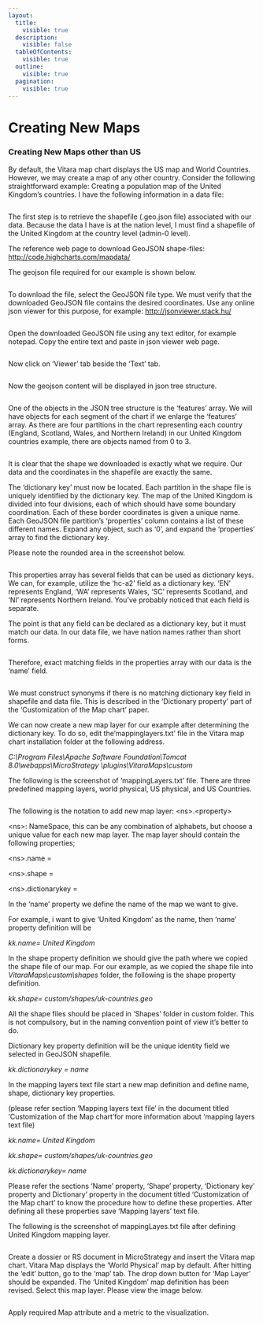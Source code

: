 ```yaml
---
layout:
  title:
    visible: true
  description:
    visible: false
  tableOfContents:
    visible: true
  outline:
    visible: true
  pagination:
    visible: true
---
```


# Creating New Maps

### Creating New Maps other than US <a href="#creating-new-maps-other-than-us" id="creating-new-maps-other-than-us"></a>

By default, the Vitara map chart displays the US map and World Countries. However, we may create a map of any other country. Consider the following straightforward example: Creating a population map of the United Kingdom’s countries. I have the following information in a data file:

<figure><img src="../.gitbook/assets/image49 (1).png" alt=""><figcaption></figcaption></figure>

The first step is to retrieve the shapefile (.geo.json file) associated with our data. Because the data I have is at the nation level, I must find a shapefile of the United Kingdom at the country level (admin-0 level).

The reference web page to download GeoJSON shape-files: http://code.highcharts.com/mapdata/

The geojson file required for our example is shown below.

<figure><img src="../.gitbook/assets/image83.png" alt=""><figcaption></figcaption></figure>

To download the file, select the GeoJSON file type. We must verify that the downloaded GeoJSON file contains the desired coordinates. Use any online json viewer for this purpose, for example: http://jsonviewer.stack.hu/

<figure><img src="../.gitbook/assets/image53 (1).png" alt=""><figcaption></figcaption></figure>

Open the downloaded GeoJSON file using any text editor, for example notepad. Copy the entire text and paste in json viewer web page.

<figure><img src="../.gitbook/assets/image12 (1).png" alt=""><figcaption></figcaption></figure>

Now click on ‘Viewer’ tab beside the ‘Text’ tab.

<figure><img src="../.gitbook/assets/image32 (2).png" alt=""><figcaption></figcaption></figure>

Now the geojson content will be displayed in json tree structure.

<figure><img src="../.gitbook/assets/image35.png" alt=""><figcaption></figcaption></figure>

One of the objects in the JSON tree structure is the ‘features’ array. We will have objects for each segment of the chart if we enlarge the ‘features’ array. As there are four partitions in the chart representing each country (England, Scotland, Wales, and Northern Ireland) in our United Kingdom countries example, there are objects named from 0 to 3.

<figure><img src="../.gitbook/assets/image (2) (1) (1).png" alt=""><figcaption></figcaption></figure>

It is clear that the shape we downloaded is exactly what we require. Our data and the coordinates in the shapefile are exactly the same.

The ‘dictionary key’ must now be located. Each partition in the shape file is uniquely identified by the dictionary key. The map of the United Kingdom is divided into four divisions, each of which should have some boundary coordination. Each of these border coordinates is given a unique name. Each GeoJSON file partition’s ‘properties’ column contains a list of these different names. Expand any object, such as ‘0’, and expand the ‘properties’ array to find the dictionary key.

Please note the rounded area in the screenshot below.

<figure><img src="../.gitbook/assets/image24.png" alt=""><figcaption></figcaption></figure>

This properties array has several fields that can be used as dictionary keys. We can, for example, utilize the ‘hc-a2’ field as a dictionary key. ‘EN’ represents England, ‘WA’ represents Wales, ‘SC’ represents Scotland, and ‘NI’ represents Northern Ireland. You’ve probably noticed that each field is separate.

The point is that any field can be declared as a dictionary key, but it must match our data. In our data file, we have nation names rather than short forms.

<figure><img src="../.gitbook/assets/image49 (2).png" alt=""><figcaption></figcaption></figure>

Therefore, exact matching fields in the properties array with our data is the ‘name’ field.

<figure><img src="../.gitbook/assets/image24 (1).png" alt=""><figcaption></figcaption></figure>

We must construct synonyms if there is no matching dictionary key field in shapefile and data file. This is described in the ‘Dictionary property’ part of the ‘Customization of the Map chart’ paper.

We can now create a new map layer for our example after determining the dictionary key. To do so, edit the’mappinglayers.txt’ file in the Vitara map chart installation folder at the following address.

_C:\Program Files\Apache Software Foundation\Tomcat 8.0\webapps\MicroStrategy \plugins\VitaraMaps\custom_

The following is the screenshot of ‘mappingLayers.txt’ file. There are three predefined mapping layers, world physical, US physical, and US Countries.

<figure><img src="../.gitbook/assets/image28 (1).png" alt=""><figcaption></figcaption></figure>

The following is the notation to add new map layer: \<ns>.\<property>

\<ns>: NameSpace, this can be any combination of alphabets, but choose a unique value for each new map layer. The map layer should contain the following properties;

\<ns>.name =

\<ns>.shape =

\<ns>.dictionarykey =

In the ‘name’ property we define the name of the map we want to give.

For example, i want to give ‘United Kingdom’ as the name, then ‘name’ property definition will be

_kk.name= United Kingdom_

In the shape property definition we should give the path where we copied the shape file of our map. For our example, as we copied the shape file into _VitaraMaps\custom\shapes_ folder, the following is the shape property definition.

_kk.shape= custom/shapes/uk-countries.geo_

All the shape files should be placed in ‘Shapes’ folder in custom folder. This is not compulsory, but in the naming convention point of view it’s better to do.

Dictionary key property definition will be the unique identity field we selected in GeoJSON shapefile.

_kk.dictionarykey = name_

In the mapping layers text file start a new map definition and define name, shape, dictionary key properties.

(please refer section ‘Mapping layers text file‘ in the document titled ‘Customization of the Map chart’for more information about ‘mapping layers text file)

_kk.name= United Kingdom_

_kk.shape= custom/shapes/uk-countries.geo_

_kk.dictionarykey= name_

Please refer the sections ‘Name’ property, ‘Shape’ property, ‘Dictionary key’ property and Dictionary’ property in the document titled ‘Customization of the Map chart’ to know the procedure how to define these properties. After defining all these properties save ‘Mapping layers’ text file.

The following is the screenshot of mappingLayes.txt file after defining United Kingdom mapping layer.

<figure><img src="../.gitbook/assets/image14 (1).png" alt=""><figcaption></figcaption></figure>

Create a dossier or RS document in MicroStrategy and insert the Vitara map chart. Vitara Map displays the ‘World Physical’ map by default. After hitting the ‘edit’ button, go to the ‘map’ tab. The drop down button for ‘Map Layer’ should be expanded. The ‘United Kingdom’ map definition has been revised. Select this map layer. Please view the image below.

<figure><img src="../.gitbook/assets/image31 (1).png" alt=""><figcaption></figcaption></figure>

Apply required Map attribute and a metric to the visualization.

<figure><img src="../.gitbook/assets/image58.png" alt=""><figcaption></figcaption></figure>
